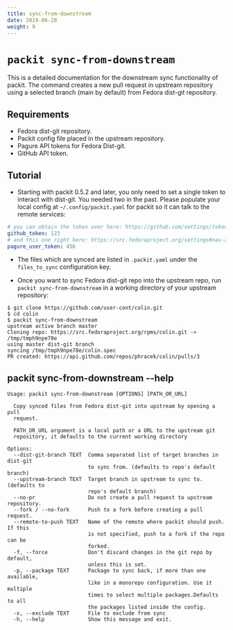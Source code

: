 ```yaml
---
title: sync-from-downstream
date: 2019-06-28
weight: 9
---
```


# `packit sync-from-downstream`

This is a detailed documentation for the downstream sync functionality of packit. The
command creates a new pull request in upstream repository using a
selected branch (main by default) from Fedora dist-git repository.

## Requirements

* Fedora dist-git repository.
* Packit config file placed in the upstream repository.
* Pagure API tokens for Fedora Dist-git.
* GitHub API token.

## Tutorial

* Starting with packit 0.5.2 and later, you only need to set a single token to
  interact with dist-git. You needed two in the past. Please populate your
  local config at `~/.config/packit.yaml` for packit so it can talk to the
  remote services:

```yaml
# you can obtain the token over here: https://github.com/settings/tokens
github_token: 123
# and this one right here: https://src.fedoraproject.org/settings#nav-api-tab
pagure_user_token: 456
```

* The files which are synced are listed in `.packit.yaml` under the `files_to_sync` configuration key.

* Once you want to sync Fedora dist-git repo into the upstream repo,
  run `packit sync-from-downstream` in a working directory of your upstream
  repository:

```
$ git clone https://github.com/user-cont/colin.git
$ cd colin
$ packit sync-from-downstream
upstream active branch master
Cloning repo: https://src.fedoraproject.org/rpms/colin.git -> /tmp/tmph9npe78e
using master dist-git branch
syncing /tmp/tmph9npe78e/colin.spec
PR created: https://api.github.com/repos/phracek/colin/pulls/3
```

## packit sync-from-downstream --help

    Usage: packit sync-from-downstream [OPTIONS] [PATH_OR_URL]
    
      Copy synced files from Fedora dist-git into upstream by opening a pull
      request.
    
      PATH_OR_URL argument is a local path or a URL to the upstream git
      repository, it defaults to the current working directory
    
    Options:
      --dist-git-branch TEXT  Comma separated list of target branches in dist-git
                              to sync from. (defaults to repo's default branch)
      --upstream-branch TEXT  Target branch in upstream to sync to. (defaults to
                              repo's default branch)
      --no-pr                 Do not create a pull request to upstream repository.
      --fork / --no-fork      Push to a fork before creating a pull request.
      --remote-to-push TEXT   Name of the remote where packit should push. If this
                              is not specified, push to a fork if the repo can be
                              forked.
      -f, --force             Don't discard changes in the git repo by default,
                              unless this is set.
      -p, --package TEXT      Package to sync back, if more than one available,
                              like in a monorepo configuration. Use it multiple
                              times to select multiple packages.Defaults to all
                              the packages listed inside the config.
      -x, --exclude TEXT      File to exclude from sync
      -h, --help              Show this message and exit.

